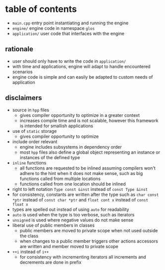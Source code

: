 # table of contents
* `main.cpp` entry point instantiating and running the engine
* `engine/` engine code in namespace `glos`
* `application/` user code that interfaces with the engine

## rationale
* user should only have to write the code in `application/`
* with time and applications, engine will adapt to handle encountered scenarios
* engine code is simple and can easily be adapted to custom needs of application

## disclaimers
* source in `hpp` files
  - gives compiler opportunity to optimize in a greater context
  - increases compile time and is not scalable, however this framework is intended for smallish applications
* use of `static` storage
  - gives compiler opportunity to optimize
* include order relevant
  - engine includes subsystems in dependency order
  - most `hpp` files also define a global object representing an instance or instances of the defined type 
* `inline` functions
  - all functions are requested to be inlined assuming compilers won't adhere to the hint when it does not make sense, such as big functions called from multiple locations
  - functions called from one location should be inlined
* right to left notation `Type const &inst` instead of `const Type &inst`
* for consistency, constants are written after the type such as `char const *ptr` instead of `const char *ptr` and `float cont x` instead of `const float x`
* types are spelled out instead of using `auto` for readability
* `auto` is used when the type is too verbose, such as iterators
* `unsigned` is used where negative values do not make sense
* liberal use of public members in classes
  - public members are moved to private scope when not used outside the class
  - when changes to a public member triggers other actions accessors are written and member moved to private scope
* `++i` instead of `i++`
  - for consistency with incrementing iterators all increments and decrements are done in prefix

